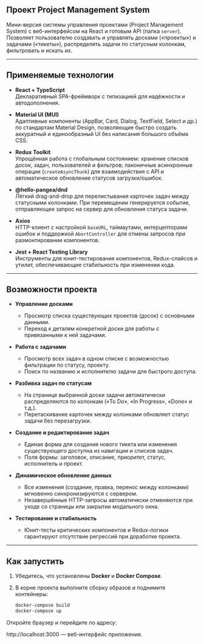 ## Проект Project Management System

Мини-версия системы управления проектами (Project Management System) с веб-интерфейсом на React и готовым API (папка `server`).  
Позволяет пользователю создавать и управлять досками («проекты») и задачами («тикеты»), распределять задачи по статусным колонкам, фильтровать и искать их.

---

## Применяемые технологии

- **React + TypeScript**  
  Декларативный SPA-фреймворк с типизацией для надёжности и автодополнения.

- **Material UI (MUI)**  
  Адаптивные компоненты (AppBar, Card, Dialog, TextField, Select и др.) по стандартам Material Design, позволяющие быстро создать аккуратный и единообразный UI без написания большого объёма CSS.

- **Redux Toolkit**  
  Упрощённая работа с глобальным состоянием: хранение списков досок, задач, пользователей и фильтров; лаконичные асинхронные операции (`createAsyncThunk`) для взаимодействия с API и автоматическое обновление статусов загрузки/ошибок.

- **@hello-pangea/dnd**  
  Лёгкий drag-and-drop для перелистывания карточек задач между статусными колонками. При перемещении генерируется событие, отправляющее запрос на сервер для обновления статуса задачи.

- **Axios**  
  HTTP-клиент с настройкой `baseURL`, таймаутами, интерцепторами ошибок и поддержкой `AbortController` для отмены запросов при размонтировании компонентов.

- **Jest + React Testing Library**  
  Инструменты для юнит-тестирования компонентов, Redux-слайсов и утилит, обеспечивающие стабильность при изменении кода.

---

## Возможности проекта

- **Управление досками**  
  - Просмотр списка существующих проектов (досок) с основными данными.  
  - Переход к деталям конкретной доски для работы с привязанными к ней задачами.

- **Работа с задачами**  
  - Просмотр всех задач в одном списке с возможностью фильтрации по статусу, проекту.  
  - Поиск по названию и исполнителю задачи для быстрого доступа.

- **Разбивка задач по статусам**  
  - На странице выбранной доски задачи автоматически распределяются по колонкам («To Do», «In Progress», «Done» и т.д.).  
  - Перетаскивание карточек между колонками обновляет статус задачи без перезагрузки.

- **Создание и редактирование задач**  
  - Единая форма для создания нового тикета или изменения существующего доступна из навигации и списков задач.  
  - Поля формы: заголовок, описание, приоритет, статус, исполнитель и проект.
    
- **Динамическое обновление данных**  
  - Все изменения (создание, правка, перенос между колонками) мгновенно синхронизируются с сервером.  
  - Незавершённые HTTP-запросы автоматически отменяются при уходе со страницы или закрытии модального окна.

- **Тестирование и стабильность**  
  - Юнит-тесты критических компонентов и Redux-логики гарантируют отсутствие регрессий при доработке проекта.

---

## Как запустить

1. Убедитесь, что установлены **Docker** и **Docker Compose**.

2. В корне проекта выполните сборку образов и поднимите контейнеры:
   ```bash
   docker-compose build
   docker-compose up

Откройте браузер и перейдите по адресу:

http://localhost:3000 — веб-интерфейс приложения.
